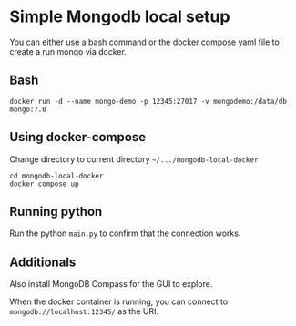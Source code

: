 # Simple Mongodb local setup

You can either use a bash command or the docker compose yaml file to create a run mongo via docker.

## Bash

```
docker run -d --name mongo-demo -p 12345:27017 -v mongodemo:/data/db mongo:7.0
```

## Using docker-compose

Change directory to current directory `~/.../mongodb-local-docker`

```
cd mongodb-local-docker
docker compose up
```

## Running python

Run the python `main.py` to confirm that the connection works.


## Additionals

Also install MongoDB Compass for the GUI to explore.

When the docker container is running, you can connect to `mongodb://localhost:12345/` as the URI.
